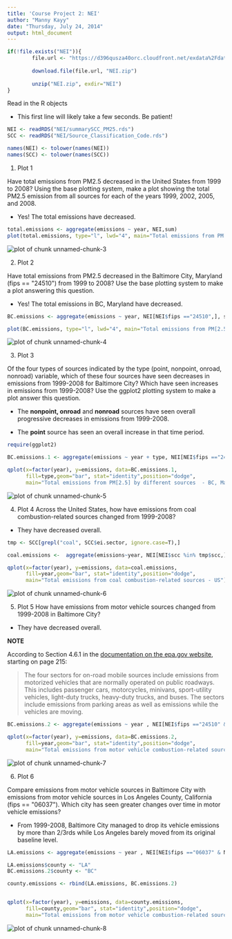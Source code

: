 ```yaml
---
title: 'Course Project 2: NEI'
author: "Manny Kayy"
date: "Thursday, July 24, 2014"
output: html_document
---
```



```r
if(!file.exists("NEI")){
        file.url <- "https://d396qusza40orc.cloudfront.net/exdata%2Fdata%2FNEI_data.zip"
        
        download.file(file.url, "NEI.zip")
        
        unzip("NEI.zip", exdir="NEI")
}
```


Read in the R objects
- This first line will likely take a few seconds. Be patient!

```r
NEI <- readRDS("NEI/summarySCC_PM25.rds")
SCC <- readRDS("NEI/Source_Classification_Code.rds")

names(NEI) <- tolower(names(NEI))
names(SCC) <- tolower(names(SCC))
```


1. Plot 1

Have total emissions from PM2.5 decreased in the United States from 1999 to 2008? Using the base plotting system, make a plot showing the total PM2.5 emission from all sources for each of the years 1999, 2002, 2005, and 2008.

- Yes! The total emissions have decreased.


```r
total.emissions <- aggregate(emissions ~ year, NEI,sum)
plot(total.emissions, type="l", lwd="4", main="Total emissions from PM[2.5] - US")
```

![plot of chunk unnamed-chunk-3](figure/unnamed-chunk-3.png) 

2. Plot 2

Have total emissions from PM2.5 decreased in the Baltimore City, Maryland (fips == "24510") from 1999 to 2008? Use the base plotting system to make a plot answering this question.

- Yes! The total emissions in BC, Maryland have decreased.


```r
BC.emissions <- aggregate(emissions ~ year, NEI[NEI$fips =="24510",], sum)

plot(BC.emissions, type="l", lwd="4", main="Total emissions from PM[2.5] - BC, Maryland")
```

![plot of chunk unnamed-chunk-4](figure/unnamed-chunk-4.png) 

3. Plot 3

Of the four types of sources indicated by the type (point, nonpoint, onroad, nonroad) variable, which of these four sources have seen decreases in emissions from 1999-2008 for Baltimore City? Which have seen increases in emissions from 1999-2008? Use the ggplot2 plotting system to make a plot answer this question.


- The **nonpoint, onroad** and **nonroad** sources have seen overall progressive decreases in emissions from 1999-2008.

- The **point** source has seen an overall increase in that time period.



```r
require(ggplot2)

BC.emissions.1 <- aggregate(emissions ~ year + type, NEI[NEI$fips =="24510",], sum)

qplot(x=factor(year), y=emissions, data=BC.emissions.1, 
      fill=type,geom="bar", stat="identity",position="dodge", 
      main="Total emissions from PM[2.5] by different sources  - BC, Maryland") +  facet_grid(.~type)
```

![plot of chunk unnamed-chunk-5](figure/unnamed-chunk-5.png) 


4. Plot 4
Across the United States, how have emissions from coal combustion-related sources changed from 1999-2008?

- They have decreased overall.


```r
tmp <- SCC[grepl("coal", SCC$ei.sector, ignore.case=T),]

coal.emissions <-  aggregate(emissions~year, NEI[NEI$scc %in% tmp$scc,] ,sum)

qplot(x=factor(year), y=emissions, data=coal.emissions, 
      fill=year,geom="bar", stat="identity",position="dodge", 
      main="Total emissions from coal combustion-related sources - US")
```

![plot of chunk unnamed-chunk-6](figure/unnamed-chunk-6.png) 


5. Plot 5
How have emissions from motor vehicle sources changed from 1999-2008 in Baltimore City?

- They have decreased overall.


**NOTE**

According to Section 4.6.1 in the [documentation on the epa.gov website](http://www.epa.gov/ttn/chief/net/2011nei/2011_nei_tsdv1_draft2_june2014.pdf), starting on page 215:

> The four sectors for on-road mobile sources include emissions from motorized vehicles that are normally operated on public roadways. This includes passenger cars, motorcycles, minivans, sport-utility vehicles, light-duty trucks, heavy-duty trucks, and buses. The sectors include emissions from parking areas as well as emissions while the vehicles are moving.



```r
BC.emissions.2 <- aggregate(emissions ~ year , NEI[NEI$fips =="24510" & NEI$type == "ON-ROAD",], sum)

qplot(x=factor(year), y=emissions, data=BC.emissions.2, 
      fill=year,geom="bar", stat="identity",position="dodge", 
      main="Total emissions from motor vehicle combustion-related sources  - BC, Maryland") 
```

![plot of chunk unnamed-chunk-7](figure/unnamed-chunk-7.png) 


6. Plot 6

Compare emissions from motor vehicle sources in Baltimore City with emissions from motor vehicle sources in Los Angeles County, California (fips == "06037"). Which city has seen greater changes over time in motor vehicle emissions?

- From 1999-2008, Baltimore City managed to drop its vehicle emissions by more than 2/3rds while Los Angeles barely moved from its original baseline level.


```r
LA.emissions <- aggregate(emissions ~ year , NEI[NEI$fips =="06037" & NEI$type == "ON-ROAD",], sum)

LA.emissions$county <- "LA"
BC.emissions.2$county <- "BC"

county.emissions <- rbind(LA.emissions, BC.emissions.2)


qplot(x=factor(year), y=emissions, data=county.emissions, 
      fill=county,geom="bar", stat="identity",position="dodge", 
      main="Total emissions from motor vehicle combustion-related sources  - BC vs LA") + facet_grid(county  ~ ., scales="free") 
```

![plot of chunk unnamed-chunk-8](figure/unnamed-chunk-8.png) 
